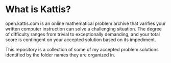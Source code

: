 # What is Kattis?
open.kattis.com is an online mathematical problem archive that varifies your written computer instruction can solve a challenging situation. The degree of difficulty ranges from trivial to exceptionally demanding, and your total score is contingent on your accepted solution based on its impediment.

This repository is a collection of some of my accepted problem solutions identified by the folder names they are organized in.